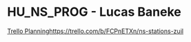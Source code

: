 # HU_NS_PROG - Lucas Baneke 

[Trello Planning](https://trello.com/b/FCPnETXn/ns-stations-zuil)https://trello.com/b/FCPnETXn/ns-stations-zuil
